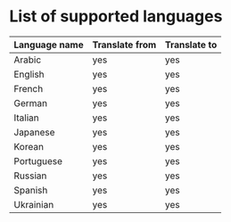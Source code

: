 # List of supported languages

| Language name  | Translate from | Translate to |
|----------------|---------------|---------------|
| Arabic         |     yes       |    yes        |
| English        |     yes       |    yes        |
| French         |     yes       |    yes        |
| German         |     yes       |    yes        |
| Italian        |     yes       |    yes        |
| Japanese       |     yes       |    yes        |
| Korean         |     yes       |    yes        |
| Portuguese     |     yes       |    yes        |
| Russian        |     yes       |    yes        |
| Spanish        |     yes       |    yes        |
| Ukrainian      |     yes       |    yes        |
